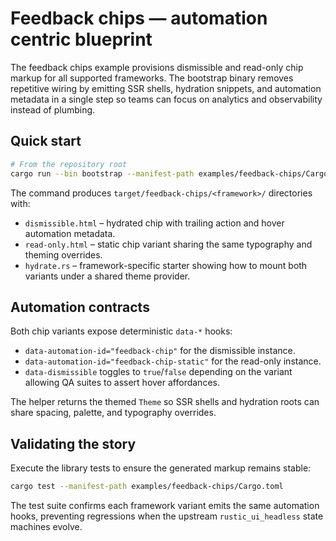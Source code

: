 # Feedback chips — automation centric blueprint

The feedback chips example provisions dismissible and read-only chip markup for
all supported frameworks. The bootstrap binary removes repetitive wiring by
emitting SSR shells, hydration snippets, and automation metadata in a single
step so teams can focus on analytics and observability instead of plumbing.

## Quick start

```bash
# From the repository root
cargo run --bin bootstrap --manifest-path examples/feedback-chips/Cargo.toml
```

The command produces `target/feedback-chips/<framework>/` directories with:

- `dismissible.html` – hydrated chip with trailing action and hover automation
  metadata.
- `read-only.html` – static chip variant sharing the same typography and theming
  overrides.
- `hydrate.rs` – framework-specific starter showing how to mount both variants
  under a shared theme provider.

## Automation contracts

Both chip variants expose deterministic `data-*` hooks:

- `data-automation-id="feedback-chip"` for the dismissible instance.
- `data-automation-id="feedback-chip-static"` for the read-only instance.
- `data-dismissible` toggles to `true`/`false` depending on the variant allowing
  QA suites to assert hover affordances.

The helper returns the themed `Theme` so SSR shells and hydration roots can share
spacing, palette, and typography overrides.

## Validating the story

Execute the library tests to ensure the generated markup remains stable:

```bash
cargo test --manifest-path examples/feedback-chips/Cargo.toml
```

The test suite confirms each framework variant emits the same automation hooks,
preventing regressions when the upstream `rustic_ui_headless` state machines evolve.
